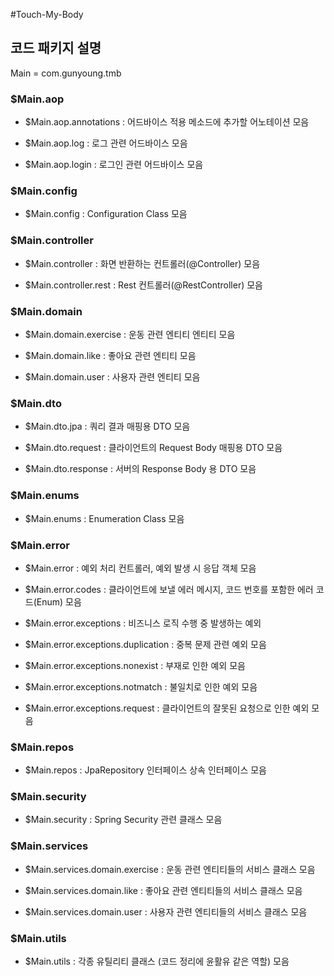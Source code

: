 #Touch-My-Body

## 코드 패키지 설명

Main = com.gunyoung.tmb

### $Main.aop

- $Main.aop.annotations : 어드바이스 적용 메소드에 추가할 어노테이션 모음

- $Main.aop.log : 로그 관련 어드바이스 모음

- $Main.aop.login : 로그인 관련 어드바이스 모음

### $Main.config

- $Main.config : Configuration Class 모음

### $Main.controller

- $Main.controller : 화면 반환하는 컨트롤러(@Controller) 모음 

- $Main.controller.rest : Rest 컨트롤러(@RestController) 모음 

### $Main.domain

- $Main.domain.exercise : 운동 관련 엔티티 엔티티 모음

- $Main.domain.like : 좋아요 관련 엔티티 모음 

- $Main.domain.user : 사용자 관련 엔티티 모음 

### $Main.dto

- $Main.dto.jpa : 쿼리 결과 매핑용 DTO 모음

- $Main.dto.request : 클라이언트의 Request Body 매핑용 DTO 모음

- $Main.dto.response : 서버의 Response Body 용 DTO 모음

### $Main.enums 

- $Main.enums : Enumeration Class 모음 

### $Main.error 

- $Main.error : 예외 처리 컨트롤러, 예외 발생 시 응답 객체 모음

- $Main.error.codes : 클라이언트에 보낼 에러 메시지, 코드 번호를 포함한 에러 코드(Enum) 모음

- $Main.error.exceptions : 비즈니스 로직 수행 중 발생하는 예외 

- $Main.error.exceptions.duplication : 중복 문제 관련 예외 모음

- $Main.error.exceptions.nonexist : 부재로 인한 예외 모음 

- $Main.error.exceptions.notmatch : 불일치로 인한 예외 모음 

- $Main.error.exceptions.request : 클라이언트의 잘못된 요청으로 인한 예외 모음 

### $Main.repos

- $Main.repos : JpaRepository 인터페이스 상속 인터페이스 모음 

### $Main.security

- $Main.security : Spring Security 관련 클래스 모음

### $Main.services

- $Main.services.domain.exercise : 운동 관련 엔티티들의 서비스 클래스 모음

- $Main.services.domain.like : 좋아요 관련 엔티티들의 서비스 클래스 모음 

- $Main.services.domain.user : 사용자 관련 엔티티들의 서비스 클래스 모음

### $Main.utils

- $Main.utils : 각종 유틸리티 클래스 (코드 정리에 윤활유 같은 역할) 모음 

